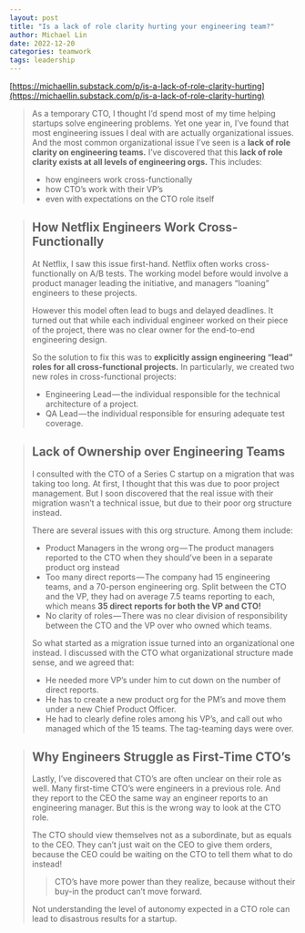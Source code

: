 ```yaml
---
layout: post
title: "Is a lack of role clarity hurting your engineering team?"
author: Michael Lin
date: 2022-12-20
categories: teamwork
tags: leadership
---
```


[https://michaellin.substack.com/p/is-a-lack-of-role-clarity-hurting](https://michaellin.substack.com/p/is-a-lack-of-role-clarity-hurting)

> As a temporary CTO, I thought I’d spend most of my time helping startups solve engineering problems. Yet one year in, I’ve found that most engineering issues I deal with are actually organizational issues. And the most common organizational issue I’ve seen is a **lack of role clarity on engineering teams.**  I’ve discovered that this **lack of role clarity exists at all levels of engineering orgs.** This includes:
>
> - how engineers work cross-functionally
> - how CTO’s work with their VP’s
> - even with expectations on the CTO role itself

> ## **How Netflix Engineers Work Cross-Functionally**
>
> At Netflix, I saw this issue first-hand. Netflix often works cross-functionally on A/B tests. The working model before would involve a product manager leading the initiative, and managers “loaning” engineers to these projects. 
>
> However this model often lead to bugs and delayed deadlines. It turned out that while each individual engineer worked on their piece of the project, there was no clear owner for the end-to-end engineering design.
>
> So the solution to fix this was to **explicitly assign engineering “lead” roles for all cross-functional projects.** In particularly, we created two new roles in cross-functional projects:
>
> - Engineering Lead — the individual responsible for the technical architecture of a project.
> - QA Lead — the individual responsible for ensuring adequate test coverage.

> ## Lack of Ownership over Engineering Teams
>
> I consulted with the CTO of a Series C startup on a migration that was taking too long. At first, I thought that this was due to poor project management. But I soon discovered that the real issue with their migration wasn’t a technical issue, but due to their poor org structure instead.
>
> There are several issues with this org structure. Among them include:
>
> - Product Managers in the wrong org — The product managers reported to the CTO when they should’ve been in a separate product org instead
> - Too many direct reports — The company had 15 engineering teams, and a 70-person engineering org. Split between the CTO and the VP, they had on average 7.5 teams reporting to each, which means **35 direct reports for both the VP and CTO!**
> - No clarity of roles — There was no clear division of responsibility between the CTO and the VP over who owned which teams. 
>
> So what started as a migration issue turned into an organizational one instead. I discussed with the CTO what organizational structure made sense, and we agreed that:
>
> - He needed more VP’s under him to cut down on the number of direct reports.
> - He has to create a new product org for the PM’s and move them under a new Chief Product Officer.
> - He had to clearly define roles among his VP’s, and call out who managed which of the 15 teams. The tag-teaming days were over.

> ## Why Engineers Struggle as First-Time CTO’s
>
> Lastly, I’ve discovered that CTO’s are often unclear on their role as well. Many first-time CTO’s were engineers in a previous role. And they report to the CEO the same way an engineer reports to an engineering manager. But this is the wrong way to look at the CTO role. 
>
> The CTO should view themselves not as a subordinate, but as equals to the CEO. They can’t just wait on the CEO to give them orders, because the CEO could be waiting on the CTO to tell them what to do instead!
>
> > CTO’s have more power than they realize, because without their buy-in the product can’t move forward.
>
> Not understanding the level of autonomy expected in a CTO role can lead to disastrous results for a startup.
